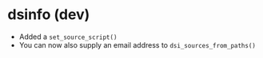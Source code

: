 # dsinfo (dev)

* Added a `set_source_script()`
* You can now also supply an email address to `dsi_sources_from_paths()`

